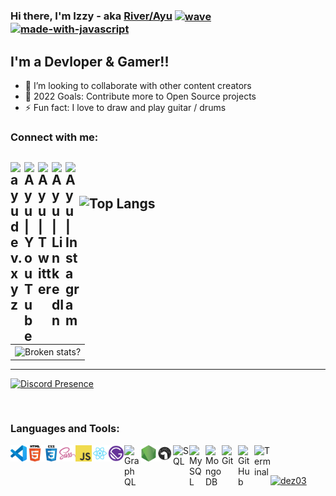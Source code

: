 ### Hi there, I'm Izzy - aka [River/Ayu](https://riverdev.wtf) [<img align="center" alt="wave" width="27px" src="https://media2.giphy.com/media/0IxONYHUw0vikYuAoL/giphy.gif?cid=6c09b952mhge28ie28jiw2i7crquba4ks6rb7y35h09mfgcy&rid=giphy.gif&ct=s" />](https://ayudev.xyz) [![made-with-javascript](https://img.shields.io/badge/Made%20with-JavaScript-1f425f.svg)](https://www.javascript.com)


## I'm a Devloper & Gamer!!

- 👯 I’m looking to collaborate with other content creators
- 🥅 2022 Goals: Contribute more to Open Source projects
- ⚡ Fun fact: I love to draw and play guitar / drums

### Connect with me:

[<img align="left" alt="ayudev.xyz" width="22px" src="https://i.ibb.co/CWhkkrN/website.png" />](https://ayudev.engineer)
[<img align="left" alt="Ayu | YouTube" width="22px" src="https://i.ibb.co/r55tMwK/Untitled-design.png" />](https://youtube.com/izzydevx)
[<img align="left" alt="Ayu | Twitter" width="22px" src="https://i.ibb.co/FW4jzHN/Untitled-design-1.png" />](twitter)
[<img align="left" alt="Ayu | LinkedIn" width="22px" src="https://i.ibb.co/3YMRCSD/Untitled-design-2.png" />]([linkedin)
[<img align="left" alt="Ayu | Instagram" width="22px" src="https://i.ibb.co/WpBHRHt/Untitled-design-3.png" />](instagram)
<br>
---
![Top Langs](https://github-readme-stats.vercel.app/api/top-langs/?username=river198&layout=compact&theme=blueberry&count_private=true&hide_border=true&line_height=25)
---


<table>
  <tr>
    <td>
      <img align="center" src="https://github-readme-stats.vercel.app/api?username=fabpot&count_private=true&include_all_commits=true&show_icons=true&hide_border=true&hide_title=true&theme=dracula" alt="Broken stats?">
    </td>
  </tr>
</table>

---

[![Discord Presence](https://lanyard.cnrad.dev/api/658441101861978151)](https://discord.com/users/658441101861978151)

<br />

### Languages and Tools:

<img align="left" alt="Visual Studio Code" width="26px" src="https://raw.githubusercontent.com/github/explore/80688e429a7d4ef2fca1e82350fe8e3517d3494d/topics/visual-studio-code/visual-studio-code.png"/>
<img align="left" alt="HTML5" width="26px" src="https://raw.githubusercontent.com/github/explore/80688e429a7d4ef2fca1e82350fe8e3517d3494d/topics/html/html.png"/>
<img align="left" alt="CSS3" width="26px" src="https://raw.githubusercontent.com/github/explore/80688e429a7d4ef2fca1e82350fe8e3517d3494d/topics/css/css.png"/>
<img align="left" alt="Sass" width="26px" src="https://raw.githubusercontent.com/github/explore/80688e429a7d4ef2fca1e82350fe8e3517d3494d/topics/sass/sass.png"/>
<img align="left" alt="JavaScript" width="26px" src="https://raw.githubusercontent.com/github/explore/80688e429a7d4ef2fca1e82350fe8e3517d3494d/topics/javascript/javascript.png"/>
<img align="left" alt="React" width="26px" src="https://raw.githubusercontent.com/github/explore/80688e429a7d4ef2fca1e82350fe8e3517d3494d/topics/react/react.png"/>
<img align="left" alt="Gatsby" width="26px" src="https://raw.githubusercontent.com/github/explore/e94815998e4e0713912fed477a1f346ec04c3da2/topics/gatsby/gatsby.png"/>
<img align="left" alt="GraphQL" width="26px" src="https://i.ibb.co/myZ1BzY/Untitled-design-4.png"/>
<img align="left" alt="Node.js" width="26px" src="https://raw.githubusercontent.com/github/explore/80688e429a7d4ef2fca1e82350fe8e3517d3494d/topics/nodejs/nodejs.png"/>
<img align="left" alt="Deno" width="26px" src="https://raw.githubusercontent.com/github/explore/361e2821e2dea67711cde99c9c40ed357061cf27/topics/deno/deno.png"/>
<img align="left" alt="SQL" width="26px" src="https://i.ibb.co/wSSjkdP/Untitled-design-5.png"/>
<img align="left" alt="MySQL" width="26px" src="https://i.ibb.co/n8zLC2B/Untitled-design-6.png"/>
<img align="left" alt="MongoDB" width="26px" src="https://i.ibb.co/6bj8zmZ/mongo.png"/>
<img align="left" alt="Git" width="26px" src="https://i.ibb.co/6JhqnQy/git.png"/>
<img align="left" alt="GitHub" width="26px" src="https://i.ibb.co/LCqz9TB/github2.png"/>
<img align="left" alt="Terminal" width="26px" src="https://i.ibb.co/8rfhxRK/term.png"/>

<br />
<br />

<p align="left"> <a href="https://github.com/ryo-ma/github-profile-trophy"><img src="https://github-profile-trophy.vercel.app/?username=River198" alt="dez03"/></a></p>
